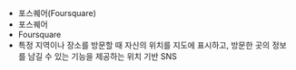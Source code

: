 - 포스퀘어(Foursquare)
- 포스퀘어
- Foursquare
- 특정 지역이나 장소를 방문할 때 자신의 위치를 지도에 표시하고, 방문한 곳의 정보를 남길 수 있는 기능을 제공하는 위치 기반 SNS